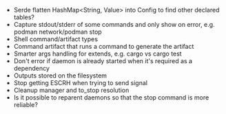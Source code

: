 * Serde flatten HashMap<String, Value> into Config to find other declared tables?
* Capture stdout/stderr of some commands and only show on error, e.g. podman network/podman stop
* Shell command/artifact types
* Command artifact that runs a command to generate the artifact
* Smarter args handling for extends, e.g. cargo vs cargo test
* Don't error if daemon is already started when it's required as a dependency
* Outputs stored on the filesystem
* Stop getting ESCRH when trying to send signal
* Cleanup manager and to_stop resolution
* Is it possible to reparent daemons so that the stop command is more reliable?
